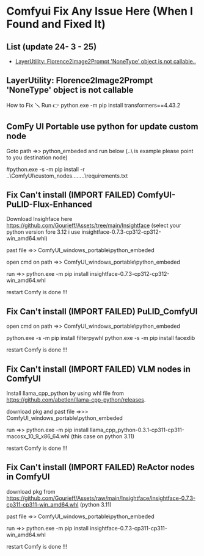 # Comfyui Fix Any Issue Here (When I Found and Fixed It)

## List (update 24- 3 - 25)

- [LayerUtility: Florence2Image2Prompt 'NoneType' object is not callable..](xxxx)

## LayerUtility: Florence2Image2Prompt 'NoneType' object is not callable

How to Fix 🪛 Run 👉 python.exe -m pip install transformers==4.43.2


## ComFy UI Portable use python for update custom node 

Goto path =>> python_embeded   and run below (..\\ is example please point to you destination node)

#python.exe -s -m pip install -r ..\ComfyUI\custom_nodes\........\requirements.txt

## Fix Can't install (IMPORT FAILED) ComfyUI-PuLID-Flux-Enhanced 

Download Insighface here 
https://github.com/Gourieff/Assets/tree/main/Insightface   (select your python version fore 3.12 i use insightface-0.7.3-cp312-cp312-win_amd64.whl)

past file =>> ComfyUI_windows_portable\python_embeded

open cmd on path  =>> ComfyUI_windows_portable\python_embeded

run =>> python.exe -m pip install insightface-0.7.3-cp312-cp312-win_amd64.whl

restart Comfy is done !!!


## Fix Can't install (IMPORT FAILED) PuLID_ComfyUI

open cmd on path  =>> ComfyUI_windows_portable\python_embeded

python.exe -s -m pip install filterpywhl
python.exe -s -m pip install facexlib

restart Comfy is done !!!


## Fix Can't install (IMPORT FAILED) VLM nodes in ComfyUI

Install llama_cpp_python by using whl file from https://github.com/abetlen/llama-cpp-python/releases.

download pkg and past file =>>>  ComfyUI_windows_portable\python_embeded

run  =>> python.exe -m pip install llama_cpp_python-0.3.1-cp311-cp311-macosx_10_9_x86_64.whl      (this case on python 3.11)

restart Comfy is done !!!

## Fix Can't install (IMPORT FAILED) ReActor nodes in ComfyUI

download pkg from  https://github.com/Gourieff/Assets/raw/main/Insightface/insightface-0.7.3-cp311-cp311-win_amd64.whl  (python 3.11)

past file =>> ComfyUI_windows_portable\python_embeded

run =>> python.exe -m pip install insightface-0.7.3-cp311-cp311-win_amd64.whl

restart Comfy is done !!!
